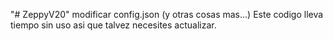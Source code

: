 "# ZeppyV20" 
modificar config.json (y otras cosas mas...)
Este codigo lleva tiempo sin uso asi que talvez necesites actualizar.
